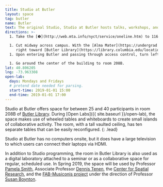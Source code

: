 ```yaml
---
title: Studio at Butler
layout: space
tag: butler
name: Butler
text: The original Studio, Studio at Butler hosts talks, workshops, and two Open Labs.
directions: >-
  1. Take the [❶](http://web.mta.info/nyct/service/oneline.htm) to 116th St.  Columbia University.

  1. Cut midway across campus. With the [Alma Mater](https://undergrad.admissions.columbia.edu/photo/alma-mater-22) statue to your left, turn
     right toward [Butler Library](https://library.columbia.edu/locations/butler.html).
  1. Upon entering Butler and passing through access control, turn left.

  1. Go around the center of the building to room 208B.
lat: 40.806205
lng: -73.963308
open-lab:
  days: Mondays and Fridays
  # pretend date needed for parsing.
  start-time: 2019-01-01 15:00
  end-time: 2019-01-01 17:00
---
```


Studio at Butler offers space for between 25 and 40 participants in room 208B
of [Butler Library](https://library.columbia.edu/locations/butler.html). During
[Open Labs]({{ site.baseurl }}/open-lab), the space makes use of wheeled tables and whiteboards to create
small islands of collaborative activity. The room, with a tall vaulted ceiling, has ten separate tables that can be easily reconfigured.
{: .lead}

Studio at Butler has no computers onsite, but it does have a large television
to which users can connect their laptops via HDMI. 

In addition to Studio programming, the room in Butler Library is also used as
a digital laboratory attached to a seminar or as a collaborative space for
regular, scheduled use. In Spring 2019, the space will be used by Professor
[Pamela Smith](https://history.columbia.edu/faculty/smith-pamela-h/),
Associate Professor [Dennis
Tenen](https://english.columbia.edu/people/profile/453), the [Center for
Spatial Research](http://c4sr.columbia.edu), and the [FAB-Musiconis
project](https://edblogs.columbia.edu/musiconis/) under
the direction of Professor [Susan
Boynton](https://music.columbia.edu/bios/susan-boynton).
